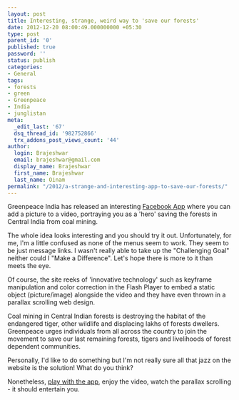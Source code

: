 ```yaml
---
layout: post
title: Interesting, strange, weird way to 'save our forests'
date: 2012-12-20 08:00:49.000000000 +05:30
type: post
parent_id: '0'
published: true
password: ''
status: publish
categories:
- General
tags:
- forests
- green
- Greenpeace
- India
- junglistan
meta:
  _edit_last: '67'
  dsq_thread_id: '982752866'
  trx_addons_post_views_count: '44'
author:
  login: Brajeshwar
  email: brajeshwar@gmail.com
  display_name: Brajeshwar
  first_name: Brajeshwar
  last_name: Oinam
permalink: "/2012/a-strange-and-interesting-app-to-save-our-forests/"
---
```

<p>Greenpeace India has released an interesting <a href="http://foresthero.org?source=blo">Facebook App</a> where you can add a picture to a video, portraying you as a 'hero' saving the forests in Central India from coal mining.</p>
<p>The whole idea looks interesting and you should try it out. Unfortunately, for me, I'm a little confused as none of the menus seem to work. They seem to be just message links. I wasn't really able to take up the "Challenging Goal" neither could I "Make a Difference". Let's hope there is more to it than meets the eye.</p>
<p>Of course, the site reeks of 'innovative technology' such as keyframe manipulation and color correction in the Flash Player to embed a static object (picture/image) alongside the video and they have even thrown in a parallax scrolling web design.</p>
<p>Coal mining in Central Indian forests is destroying the habitat of the endangered tiger, other wildlife and displacing lakhs of forests dwellers. Greenpeace urges individuals from all across the country to join the movement to save our last remaining forests, tigers and livelihoods of forest dependent communities.</p>
<p>Personally, I'd like to do something but I'm not really sure all that jazz on the website is the solution! What do you think?</p>
<p>Nonetheless, <a href="http://foresthero.org?source=blo">play with the app</a>, enjoy the video, watch the parallax scrolling - it should entertain you.</p>
